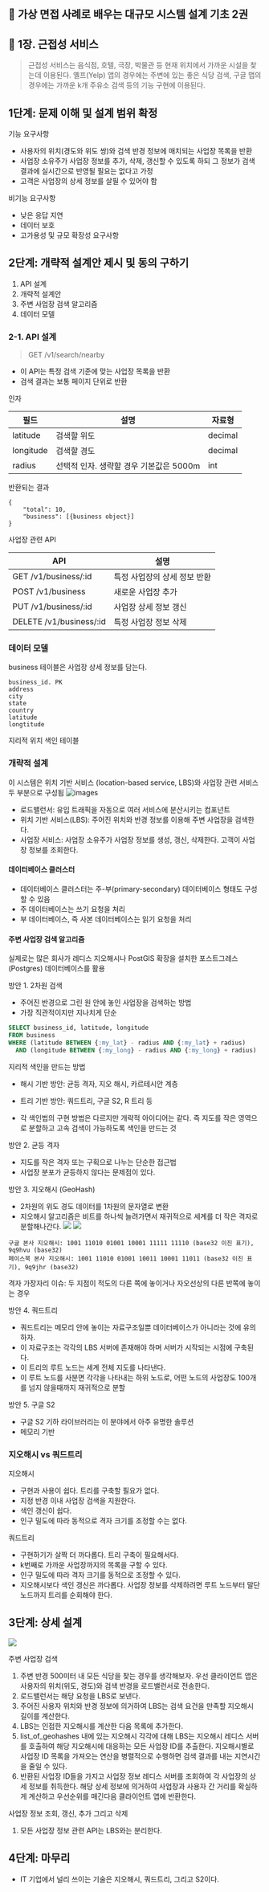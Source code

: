 ## :pushpin: 가상 면접 사례로 배우는 대규모 시스템 설계 기초 2권
## :seedling: 1장. 근접성 서비스

> 근접성 서비스는 음식점, 호텔, 극장, 박물관 등 현재 위치에서 가까운 시설을 찾는데 이용된다.
> 옐프(Yelp) 앱의 경우에는 주변에 있는 좋은 식당 검색, 구글 맵의 경우에는 가까운 k개 주유소 검색 등의 기능 구현에 이용된다.


## 1단계: 문제 이해 및 설계 범위 확정

기능 요구사항
- 사용자의 위치(경도와 위도 쌍)와 검색 반경 정보에 매치되는 사업장 목록을 반환
- 사업장 소유주가 사업장 정보를 추가, 삭제, 갱신할 수 있도록 하되 그 정보가 검색 결과에 실시간으로 반영될 필요는 없다고 가정
- 고객은 사업장의 상세 정보를 살필 수 있어야 함

비기능 요구사항
- 낮은 응답 지연
- 데이터 보호
- 고가용성 및 규모 확장성 요구사항


## 2단계: 개략적 설계안 제시 및 동의 구하기
1. API 설계
2. 개략적 설계안
3. 주변 사업장 검색 알고리즘
4. 데이터 모델

### 2-1. API 설계

> GET /v1/search/nearby

- 이 API는 특정 검색 기준에 맞는 사업장 목록을 반환
- 검색 결과는 보통 페이지 단위로 반환

인자

|필드|설명|자료형|
|---|---|---|
|latitude|검색할 위도|decimal|
|longitude|검색할 경도|decimal|
|radius|선택적 인자. 생략할 경우 기본값은 5000m|int|

반환되는 결과
```text
{
    "total": 10,
    "business": [{business object}]
}
```

사업장 관련 API

| API | 설명 |
| --- | --- |
| GET /v1/business/:id | 특정 사업장의 상세 정보 반환 |
| POST /v1/business | 새로운 사업장 추가 |
| PUT /v1/business/:id | 사업장 상세 정보 갱신 |
| DELETE /v1/business/:id | 특정 사업장 정보 삭제 |


### 데이터 모델

business 테이블은 사업장 상세 정보를 담는다.

```text
business_id. PK
address
city
state
country
latitude
longtitude
```

지리적 위치 색인 테이블 


### 개략적 설계 
이 시스템은 위치 기반 서비스 (location-based service, LBS)와 사업장 관련 서비스 두 부분으로 구성됨
![images](../../vol1/images/2-1.png)

- 로드밸런서: 유입 트래픽을 자동으로 여러 서비스에 분산시키는 컴포넌트
- 위치 기반 서비스(LBS): 주어진 위치와 반경 정보를 이용해 주변 사업장을 검색한다.
- 사업장 서비스: 사업장 소유주가 사업장 정보를 생성, 갱신, 삭제한다. 고객이 사업장 정보를 조회한다.


#### 데이터베이스 클러스터
- 데이터베이스 클러스터는 주-부(primary-secondary) 데이터베이스 형태도 구성할 수 있음
- 주 데이터베이스는 쓰기 요청을 처리
- 부 데이터베이스, 즉 사본 데이터베이스는 읽기 요청을 처리


#### 주변 사업장 검색 알고리즘
실제로는 많은 회사가 레디스 지오해시나 PostGIS 확장을 설치한 포스트그레스(Postgres) 데이터베이스를 활용

방안 1. 2차원 검색
- 주어진 반경으로 그린 원 안에 놓인 사업장을 검색하는 방법
- 가장 직관적이지만 지나치게 단순

```sql
SELECT business_id, latitude, longitude
FROM business
WHERE (latitude BETWEEN {:my_lat} - radius AND {:my_lat} + radius)
  AND (longitude BETWEEN {:my_long} - radius AND {:my_long} + radius)
```

지리적 색인을 만드는 방법
- 해시 기반 방안: 균등 격자, 지오 해시, 카르테시안 계층
- 트리 기반 방안: 쿼드트리, 구글 S2, R 트리 등

- 각 색인법의 구현 방법은 다르지만 개략적 아이디어는 같다. 즉 지도를 작은 영역으로 분할하고 고속 검색이 가능하도록 색인을 만드는 것

방안 2. 균등 격자
- 지도를 작은 격자 또는 구획으로 나누는 단순한 접근법
- 사업장 분포가 균등하지 않다는 문제점이 있다.


방안 3. 지오해시 (GeoHash)
- 2차원의 위도 경도 데이터를 1차원의 문자열로 변환
- 지오해시 알고리즘은 비트를 하나씩 늘려가면서 재귀적으로 세계를 더 작은 격자로 분할해나간다.
![](../../vol1/images/1-7.png)
![](../../vol1/images/1-8.png)

```text
구글 본사 지오해시: 1001 11010 01001 10001 11111 11110 (base32 이진 표기), 9q9hvu (base32)
페이스북 본사 지오해시: 1001 11010 01001 10011 10001 11011 (base32 이진 표기), 9q9jhr (base32)
```

격자 가장자리 이슈: 두 지점이 적도의 다른 쪽에 놓이거나 자오선상의 다른 반쪽에 놓이는 경우


방안 4. 쿼드트리
- 쿼드트리는 메모리 안에 놓이는 자료구조일뿐 데이터베이스가 아니라는 것에 유의하자. 
- 이 자료구조는 각각의 LBS 서버에 존재해야 하며 서버가 시작되는 시점에 구축된다.
- 이 트리의 루트 노드는 세계 전체 지도를 나타낸다.
- 이 루트 노드를 사분면 각각을 나타내는 하위 노드로, 어떤 노드의 사업장도 100개를 넘지 않을때까지 재귀적으로 분할

방안 5. 구글 S2
- 구글 S2 기하 라이브러리는 이 분야에서 아주 유명한 솔루션
- 메모리 기반


### 지오해시 vs 쿼드트리
지오해시
- 구현과 사용이 쉽다. 트리를 구축할 필요가 없다.
- 지정 반경 이내 사업장 검색을 지원한다.
- 색인 갱신이 쉽다.
- 인구 밀도에 따라 동적으로 격자 크기를 조정할 수는 없다.

쿼드트리
- 구현하기가 살짝 더 까다롭다. 트리 구축이 필요해서다.
- k번째로 가까운 사업장까지의 목록을 구할 수 있다.
- 인구 밀도에 따라 격자 크기를 동적으로 조정할 수 있다.
- 지오해시보다 색인 갱신은 까다롭다. 사업장 정보를 삭제하려면 루트 노드부터 말단 노드까지 트리를 순회해야 한다.


## 3단계: 상세 설계
![](../../vol1/images/1-21.png)

주변 사업장 검색
1. 주변 반경 500미터 내 모든 식당을 찾는 경우를 생각해보자. 우선 클라이언트 앱은 사용자의 위치(위도, 경도)와 검색 반경을 로드밸런서로 전송한다.
2. 로드밸런서는 해당 요청을 LBS로 보낸다.
3. 주어진 사용자 위치와 반경 정보에 의거하여 LBS는 검색 요건을 만족할 지오해시 길이를 계산한다.
4. LBS는 인접한 지오해시를 계산한 다음 목록에 추가한다.
5. list_of_geohashes 내에 있는 지오해시 각각에 대해 LBS는 지오해시 레디스 서버를 호출하여 해당 지오해시에 대응하는 모든 사업장 ID를 추출한다.
지오해시별로 사업장 ID 목록을 가져오는 연산을 병렬적으로 수행하면 검색 결과를 내는 지연시간을 줄일 수 있다.
6. 반환된 사업장 ID들을 가지고 사업장 정보 레디스 서버를 조회하여 각 사업장의 상세 정보를 취득한다. 해당 상세 정보에 의거하여 사업장과 사용자 간 거리를 확실하게 계산하고 우선순위를 매긴다음 클라이언트 앱에 반환한다.

사업장 정보 조회, 갱신, 추가 그리고 삭제
1. 모든 사업장 정보 관련 API는 LBS와는 분리한다. 


## 4단계: 마무리
- IT 기업에서 널리 쓰이는 기술은 지오해시, 쿼드트리, 그리고 S2이다.